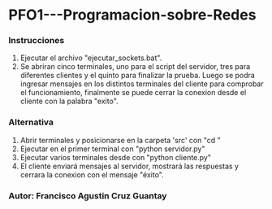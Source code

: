 # PFO1---Programacion-sobre-Redes

### Instrucciones
1. Ejecutar el archivo "ejecutar_sockets.bat".
2. Se abriran cinco terminales, uno para el script del servidor, tres para diferentes clientes y el quinto para finalizar la prueba. Luego se podra ingresar mensajes en los distintos terminales del cliente para comprobar el funcionamiento, finalmente se puede cerrar la conexion desde el cliente con la palabra "exito".

### Alternativa
1. Abrir terminales y posicionarse en la carpeta 'src' con "cd <ruta>"
2. Ejecutar en el primer terminal con "python servidor.py"
3. Ejecutar varios terminales desde con "python cliente.py"
4. El cliente enviará mensajes al servidor, mostrará las respuestas y cerrara la conexion con el mensaje "éxito".

### Autor: Francisco Agustin Cruz Guantay
